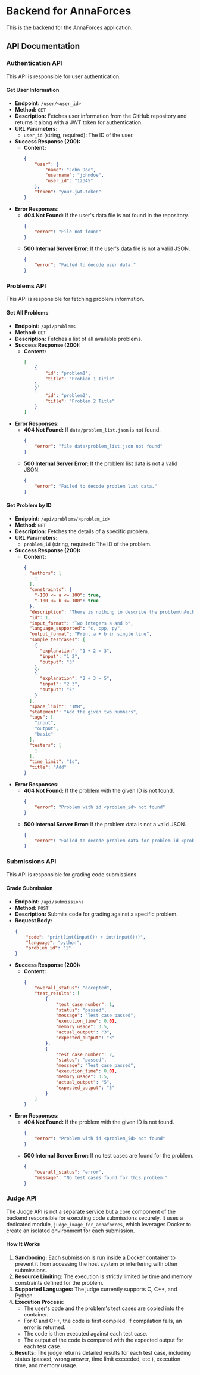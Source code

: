 # Backend for AnnaForces

This is the backend for the AnnaForces application.

## API Documentation

### Authentication API

This API is responsible for user authentication.

#### Get User Information

*   **Endpoint:** `/user/<user_id>`
*   **Method:** `GET`
*   **Description:** Fetches user information from the GitHub repository and returns it along with a JWT token for authentication.
*   **URL Parameters:**
    *   `user_id` (string, required): The ID of the user.
*   **Success Response (200):**
    *   **Content:**
        ```json
        {
            "user": {
                "name": "John Doe",
                "username": "johndoe",
                "user_id": "12345"
            },
            "token": "your.jwt.token"
        }
        ```
*   **Error Responses:**
    *   **404 Not Found:** If the user's data file is not found in the repository.
        ```json
        {
            "error": "File not found"
        }
        ```
    *   **500 Internal Server Error:** If the user's data file is not a valid JSON.
        ```json
        {
            "error": "Failed to decode user data."
        }
        ```

### Problems API

This API is responsible for fetching problem information.

#### Get All Problems

*   **Endpoint:** `/api/problems`
*   **Method:** `GET`
*   **Description:** Fetches a list of all available problems.
*   **Success Response (200):**
    *   **Content:**
        ```json
        [
            {
                "id": "problem1",
                "title": "Problem 1 Title"
            },
            {
                "id": "problem2",
                "title": "Problem 2 Title"
            }
        ]
        ```
*   **Error Responses:**
    *   **404 Not Found:** If `data/problem_list.json` is not found.
        ```json
        {
            "error": "file data/problem_list.json not found"
        }
        ```
    *   **500 Internal Server Error:** If the problem list data is not a valid JSON.
        ```json
        {
            "error": "Failed to decode problem list data."
        }
        ```

#### Get Problem by ID

*   **Endpoint:** `/api/problems/<problem_id>`
*   **Method:** `GET`
*   **Description:** Fetches the details of a specific problem.
*   **URL Parameters:**
    *   `problem_id` (string, required): The ID of the problem.
*   **Success Response (200):**
    *   **Content:**
        ```json
        {
          "authors": [
            1
          ],
          "constraints": {
            "-100 <= a <= 100": true,
            "-100 <= b <= 100": true
          },
          "description": "There is nothing to describe the problem\nAuthor has covered everything in the statment itself.",
          "id": 1,
          "input_format": "Two integers a and b",
          "language_supported": "c, cpp, py",
          "output_format": "Print a + b in single line",
          "sample_testcases": [
            {
              "explanation": "1 + 2 = 3",
              "input": "1 2",
              "output": "3"
            },
            {
              "explanation": "2 + 3 = 5",
              "input": "2 3",
              "output": "5"
            }
          ],
          "space_limit": "1MB",
          "statement": "Add the given two numbers",
          "tags": [
            "input",
            "output",
            "basic"
          ],
          "testers": [
            1
          ],
          "time_limit": "1s",
          "title": "Add"
        }
        ```
*   **Error Responses:**
    *   **404 Not Found:** If the problem with the given ID is not found.
        ```json
        {
            "error": "Problem with id <problem_id> not found"
        }
        ```
    *   **500 Internal Server Error:** If the problem data is not a valid JSON.
        ```json
        {
            "error": "Failed to decode problem data for problem id <problem_id>."
        }
        ```

### Submissions API

This API is responsible for grading code submissions.

#### Grade Submission

*   **Endpoint:** `/api/submissions`
*   **Method:** `POST`
*   **Description:** Submits code for grading against a specific problem.
*   **Request Body:**
    ```json
    {
        "code": "print(int(input()) + int(input()))",
        "language": "python",
        "problem_id": "1"
    }
    ```
*   **Success Response (200):**
    *   **Content:**
        ```json
        {
            "overall_status": "accepted",
            "test_results": [
                {
                    "test_case_number": 1,
                    "status": "passed",
                    "message": "Test case passed",
                    "execution_time": 0.01,
                    "memory_usage": 3.5,
                    "actual_output": "3",
                    "expected_output": "3"
                },
                {
                    "test_case_number": 2,
                    "status": "passed",
                    "message": "Test case passed",
                    "execution_time": 0.01,
                    "memory_usage": 3.5,
                    "actual_output": "5",
                    "expected_output": "5"
                }
            ]
        }
        ```
*   **Error Responses:**
    *   **404 Not Found:** If the problem with the given ID is not found.
        ```json
        {
            "error": "Problem with id <problem_id> not found"
        }
        ```
    *   **500 Internal Server Error:** If no test cases are found for the problem.
        ```json
        {
            "overall_status": "error",
            "message": "No test cases found for this problem."
        }
        ```

### Judge API

The Judge API is not a separate service but a core component of the backend responsible for executing code submissions securely. It uses a dedicated module, `judge_image_for_annaforces`, which leverages Docker to create an isolated environment for each submission.

#### How It Works

1.  **Sandboxing:** Each submission is run inside a Docker container to prevent it from accessing the host system or interfering with other submissions.
2.  **Resource Limiting:** The execution is strictly limited by time and memory constraints defined for the problem.
3.  **Supported Languages:** The judge currently supports C, C++, and Python.
4.  **Execution Process:**
    *   The user's code and the problem's test cases are copied into the container.
    *   For C and C++, the code is first compiled. If compilation fails, an error is returned.
    *   The code is then executed against each test case.
    *   The output of the code is compared with the expected output for each test case.
5.  **Results:** The judge returns detailed results for each test case, including status (passed, wrong answer, time limit exceeded, etc.), execution time, and memory usage.
